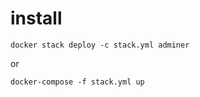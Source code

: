 # install
```
docker stack deploy -c stack.yml adminer
```

or

```
docker-compose -f stack.yml up
```